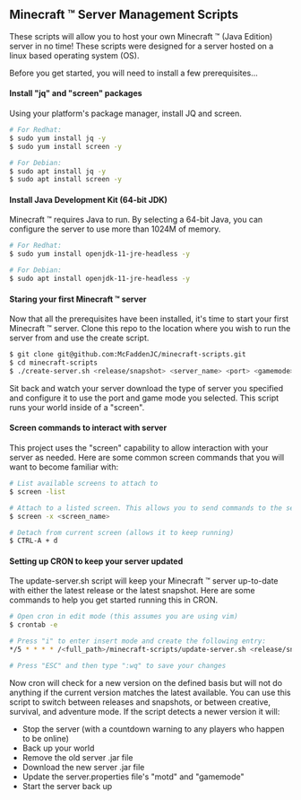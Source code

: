## Minecraft &trade; Server Management Scripts
These scripts will allow you to host your own Minecraft &trade; (Java Edition) server in no time! These scripts were designed for a server hosted on a linux based operating system (OS).

Before you get started, you will need to install a few prerequisites...

#### Install "jq" and "screen" packages
Using your platform's package manager, install JQ and screen.
```bash
# For Redhat:
$ sudo yum install jq -y
$ sudo yum install screen -y
```
```bash
# For Debian:
$ sudo apt install jq -y
$ sudo apt install screen -y
```
#### Install Java Development Kit (64-bit JDK)
Minecraft &trade; requires Java to run. By selecting a 64-bit Java, you can configure the server to use more than 1024M of memory.
```bash
# For Redhat:
$ sudo yum install openjdk-11-jre-headless -y
```
```bash
# For Debian:
$ sudo apt install openjdk-11-jre-headless -y
```

#### Staring your first Minecraft &trade; server
Now that all the prerequisites have been installed, it's time to start your first Minecraft &trade; server. Clone this repo to the location where you wish to run the server from and use the create script.
```bash
$ git clone git@github.com:McFaddenJC/minecraft-scripts.git
$ cd minecraft-scripts
$ ./create-server.sh <release/snapshot> <server_name> <port> <gamemode>
```
Sit back and watch your server download the type of server you specified and configure it to use the port and game mode you selected. This script runs your world inside of a "screen".

#### Screen commands to interact with server
This project uses the "screen" capability to allow interaction with your server as needed. Here are some common screen commands that you will want to become familiar with:
```bash
# List available screens to attach to
$ screen -list

# Attach to a listed screen. This allows you to send commands to the server.
$ screen -x <screen_name>

# Detach from current screen (allows it to keep running)
$ CTRL-A + d
```

#### Setting up CRON to keep your server updated
The update-server.sh script will keep your Minecraft &trade; server up-to-date with either the latest release or the latest snapshot. Here are some commands to help you get started running this in CRON.
```bash
# Open cron in edit mode (this assumes you are using vim)
$ crontab -e

# Press "i" to enter insert mode and create the following entry:
*/5 * * * * /<full_path>/minecraft-scripts/update-server.sh <release/snapshot> <server_name> <gamemode> > /dev/null 2>&1

# Press "ESC" and then type ":wq" to save your changes
```
Now cron will check for a new version on the defined basis but will not do anything if the current version matches the latest available. You can use this script to switch between releases and snapshots, or between creative, survival, and adventure mode. If the script detects a newer version it will:
* Stop the server (with a countdown warning to any players who happen to be online)
* Back up your world
* Remove the old server .jar file
* Download the new server .jar file
* Update the server.properties file's "motd" and "gamemode"
* Start the server back up
